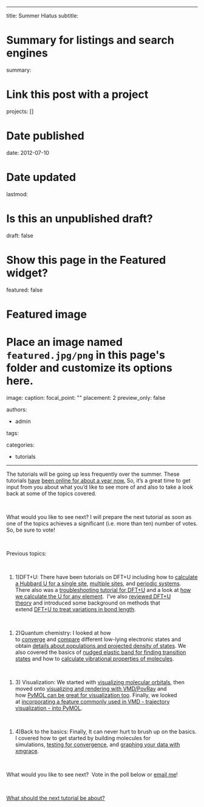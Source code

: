 
---
title: Summer Hiatus
subtitle: 

# Summary for listings and search engines
summary: 

# Link this post with a project
projects: []

# Date published
date: 2012-07-10

# Date updated
lastmod: 

# Is this an unpublished draft?
draft: false

# Show this page in the Featured widget?
featured: false

# Featured image
# Place an image named `featured.jpg/png` in this page's folder and customize its options here.
image:
  caption: 
  focal_point: ""
  placement: 2
  preview_only: false

authors:
- admin

tags:

categories:
- tutorials

---
The tutorials will be going up less frequently over the summer. These tutorials [have](all-about-tutorials "All about the tutorials") [been online for about a year now.](all-about-tutorials "All about the tutorials") So, it’s a great time to get input from you about what you’d like to see more of and also to take a look back at some of the topics covered.


 


What would you like to see next? I will prepare the next tutorial as soon as one of the topics achieves a significant (i.e. more than ten) number of votes. So, be sure to vote!


 


Previous topics:


 


1. 1)DFT+U: There have been tutorials on DFT+U including how to [calculate a Hubbard U for a single site](calculating-hubbard-u "Calculating the Hubbard U"), [multiple sites](hubbard-u-multiple-sites "Hubbard U for multiple sites"), and [periodic systems](calculating-hubbard-u-periodic-systems "Hubbard U for periodic systems").  There also was a [troubleshooting tutorial for DFT+U](troubleshooting-common-problems-dftu "Troubleshooting DFT+U") and a look at [how we calculate the U for any element](right-hubbard-u-any-element "The right Hubbard U for any element").  I’ve also [reviewed DFT+U theory](review-dftu "A review of DFT+U") and introduced some background on methods that extend [DFT+U to treat variations in bond length](including-hubbard-u-variations-dftur "Including Hubbard U variations with DFT+U(R)").

 


1. 2)Quantum chemistry: I looked at how to [converge](low-lying-electronic-states "Low-lying electronic states") and [compare](converging-and-comparing-multiple-electronic-states "Comparing multiple electronic states") different low-lying electronic states and obtain [details about populations and projected density of states](population-analysis-and-pdos "Population analysis and PDOS"). We also covered the basics of [nudged elastic band for finding transition states](nudged-elastic-band "Nudged elastic band") and how to [calculate vibrational properties of molecules](vibrational-properties-molecules "Vibrational properties of molecules").

 


1. 3) Visualization: We started with [visualizing molecular orbitals](visualizing-molecular-orbitals "Visualizing molecular orbitals"), then moved onto [visualizing and rendering with VMD/PovRay](visualizing-vmd-rendering-pov-ray "Visualizing with VMD and rendering with Povray") and how [PyMOL can be great for visualization too](more-visualization-vmd-pymol "More visualization with VMD and PyMOL"). Finally, we looked at [incorporating a feature commonly used in VMD - trajectory visualization - into PyMOL](visualizing-trajectories-pymol "Visualizing trajectories with PyMOL").

 


1. 4)Back to the basics: Finally, It can never hurt to brush up on the basics. I covered how to get started by building molecules for simulations, [testing for convergence](convergence-101 "Convergence 101"), and [graphing your data with xmgrace](quickstart-xmgrace "Quick start with xmgrace").

 


What would you like to see next?  Vote in the poll below or [email me](mailto:hjkulik@mit.edu?subject=Suggestions%20about%20tutorials "mailto:hjkulik@smit.edu?subject=Suggestions about tutorials")!


 


[What should the next tutorial be about?](http://polldaddy.com/poll/6293313/)
